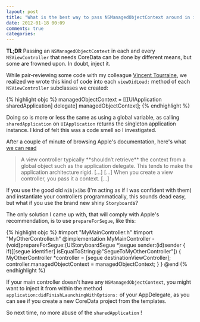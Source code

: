 ```yaml
---
layout: post
title: "What is the best way to pass NSManagedObjectContext around in iOS applications?"
date: 2012-01-18 00:09
comments: true
categories: 
---
```


**TL;DR**
Passing an `NSManagedObjectContext` in each and every `NSViewController` that
needs CoreData can be done by different means, but some are frowned upon. In doubt, inject it.


While pair-reviewing some code with my colleague [Vincent Tourraine](http://www.vtourraine.net/blog/),
we realized we wrote this kind of code into each `viewDidLoad:` method of each `NSViewController` subclasses we created:

{% highlight objc %}
managedObjectContext = [[[UIApplication sharedApplication] delegate] managedObjectContext];
{% endhighlight %}

Doing so is more or less the same as using a global variable, as calling `sharedApplication` on `UIApplication` returns the singleton
application instance. I kind of felt this was a code smell so I investigated.

After a couple of minute of browsing Apple's documentation, here's what [we can read](http://developer.apple.com/library/ios/#DOCUMENTATION/DataManagement/Conceptual/CoreDataSnippets/Articles/stack.html#//apple_ref/doc/uid/TP40008283-SW2)

<blockquote>
A view controller typically **shouldn’t retrieve** the context from a global object
such as the application delegate. This tends to make the application
architecture rigid. [...]
[...]
When you create a view controller, you pass it a context. [...]
</blockquote>

If you use the good old `nib|xib`s (I'm acting as if I was confident with them) and
instantiate your controllers programmatically, this sounds dead easy, but what
if you use the brand new shiny `Storyboard`s?

The only solution I came up with, that will comply with Apple's recommendation, is to use `prepareForSegue`, like this:

{% highlight objc %}
#import "MyMainController.h"
#import "MyOtherController.h"
@implementation MyMainController
-(void)prepareForSegue:(UIStoryboardSegue *)segue sender:(id)sender {
    if([[segue identifier] isEqualToString:@"SegueToMyOtherController"]) {
        MyOtherController *controller = [segue destinationViewController];
        controller.managedObjectContext = managedObjectContext;
    }
}
@end
{% endhighlight %}

If your main controller doesn't have any `NSManagedObjectContext`, you might
want to inject it from within the method
`application:didFinishLaunchingWithOptions:` of your AppDelegate, as you can see if you create a new CoreData project from the templates.

So next time, no more abuse of the `sharedApplication` !
